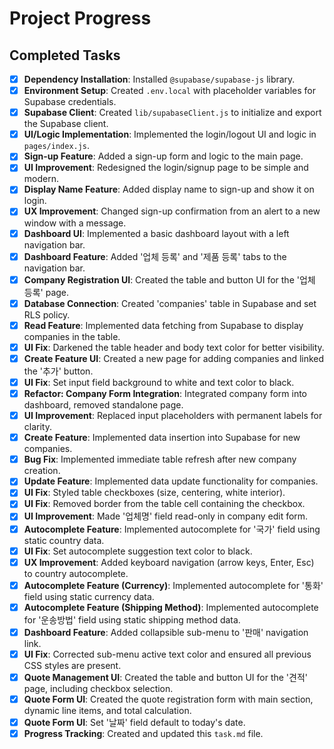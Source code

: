 # Project Progress

## Completed Tasks

- [x] **Dependency Installation**: Installed `@supabase/supabase-js` library.
- [x] **Environment Setup**: Created `.env.local` with placeholder variables for Supabase credentials.
- [x] **Supabase Client**: Created `lib/supabaseClient.js` to initialize and export the Supabase client.
- [x] **UI/Logic Implementation**: Implemented the login/logout UI and logic in `pages/index.js`.
- [x] **Sign-up Feature**: Added a sign-up form and logic to the main page.
- [x] **UI Improvement**: Redesigned the login/signup page to be simple and modern.
- [x] **Display Name Feature**: Added display name to sign-up and show it on login.
- [x] **UX Improvement**: Changed sign-up confirmation from an alert to a new window with a message.
- [x] **Dashboard UI**: Implemented a basic dashboard layout with a left navigation bar.
- [x] **Dashboard Feature**: Added '업체 등록' and '제품 등록' tabs to the navigation bar.
- [x] **Company Registration UI**: Created the table and button UI for the '업체 등록' page.
- [x] **Database Connection**: Created 'companies' table in Supabase and set RLS policy.
- [x] **Read Feature**: Implemented data fetching from Supabase to display companies in the table.
- [x] **UI Fix**: Darkened the table header and body text color for better visibility.
- [x] **Create Feature UI**: Created a new page for adding companies and linked the '추가' button.
- [x] **UI Fix**: Set input field background to white and text color to black.
- [x] **Refactor: Company Form Integration**: Integrated company form into dashboard, removed standalone page.
- [x] **UI Improvement**: Replaced input placeholders with permanent labels for clarity.
- [x] **Create Feature**: Implemented data insertion into Supabase for new companies.
- [x] **Bug Fix**: Implemented immediate table refresh after new company creation.
- [x] **Update Feature**: Implemented data update functionality for companies.
- [x] **UI Fix**: Styled table checkboxes (size, centering, white interior).
- [x] **UI Fix**: Removed border from the table cell containing the checkbox.
- [x] **UI Improvement**: Made '업체명' field read-only in company edit form.
- [x] **Autocomplete Feature**: Implemented autocomplete for '국가' field using static country data.
- [x] **UI Fix**: Set autocomplete suggestion text color to black.
- [x] **UX Improvement**: Added keyboard navigation (arrow keys, Enter, Esc) to country autocomplete.
- [x] **Autocomplete Feature (Currency)**: Implemented autocomplete for '통화' field using static currency data.
- [x] **Autocomplete Feature (Shipping Method)**: Implemented autocomplete for '운송방법' field using static shipping method data.
- [x] **Dashboard Feature**: Added collapsible sub-menu to '판매' navigation link.
- [x] **UI Fix**: Corrected sub-menu active text color and ensured all previous CSS styles are present.
- [x] **Quote Management UI**: Created the table and button UI for the '견적' page, including checkbox selection.
- [x] **Quote Form UI**: Created the quote registration form with main section, dynamic line items, and total calculation.
- [x] **Quote Form UI**: Set '날짜' field default to today's date.
- [x] **Progress Tracking**: Created and updated this `task.md` file.